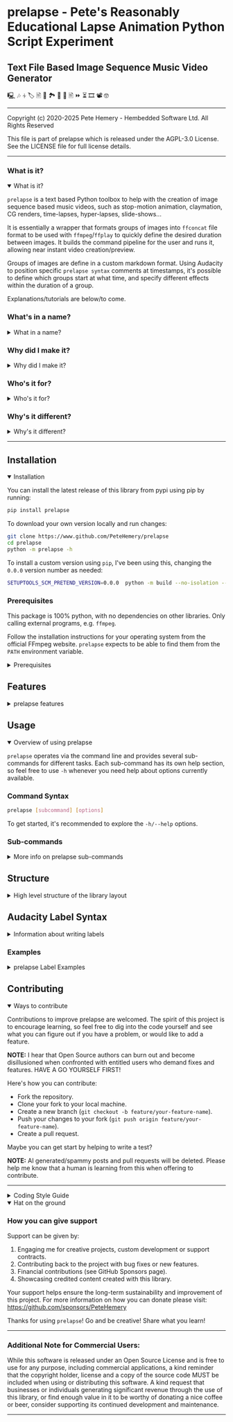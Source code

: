 # prelapse - Pete's Reasonably Educational Lapse Animation Python Script Experiment

## Text File Based Image Sequence Music Video Generator
🖳 🎶 ⏆ 🏷️ 🖹 🤳 🏞️ 🌇 🌃 🖹 ⏩ ⏳ 🎞 📽️ 🤓

-----

Copyright (c) 2020-2025 Pete Hemery - Hembedded Software Ltd. All Rights Reserved

This file is part of prelapse which is released under the AGPL-3.0 License.
See the LICENSE file for full license details.

-----

### What is it?
<details open>
<summary>What is it?</summary>

`prelapse` is a text based Python toolbox to help with the creation of image sequence based music videos, such as stop-motion animation, claymation, CG renders, time-lapses, hyper-lapses, slide-shows...

It is essentially a wrapper that formats groups of images into `ffconcat` file format to be used with `ffmpeg`/`ffplay` to quickly define the desired duration between images. It builds the command pipeline for the user and runs it, allowing near instant video creation/preview.

Groups of images are define in a custom markdown format. Using Audacity to position specific `prelapse syntax` comments at timestamps, it's possible to define which groups start at what time, and specify different effects within the duration of a group.

Explanations/tutorials are below/to come.
</details>

### What's in a name?
<details>
<summary>What in a name?</summary>

Since its goal is to create *lapse type videos, using the script usually falls into the loop of "Prepare, Run/Refine, Enjoy", the name `prelapse` seemed to scratch my itch for puns and describe the software's function to my satisfaction.
The acronym above is just a bit of fun.
</details>

### Why did I make it?
<details>
<summary>Why did I make it?</summary>

This "non-linear text based video editor" was created because of the time consuming frustration experienced when manually stitching together image sequences ***and then*** trying to sync to audio, causing dropped or duplicated frames.

I've been a user of Free and Open Source Software (FOSS) for many years, and am a great believer in its principles. I'm a professional software developer, with a passion project, and have had the privilege of some time to put into making this software, and would feel satisfaction if others get to use it to fuel their creativity and passions.
</details>

### Who's it for?
<details>
<summary>Who's it for?</summary>

Anyone who enjoys animation, has a computer and a bit of creative vision.

Learning how to make things, for the joy of learning, and seeing the result of what you've made as a tangible thing is quite special. I hope this software will act as inspiration for others to engage in learning for the sake of growing, putting aside, at least for a while, the seductive greed for money. Can highly recommend listening to some Ren for that (#RenMakesMusic).
</details>

### Why's it different?
<details>
<summary>Why's it different?</summary>

The key insight, which I have not seen elsewhere, is to flip the order of things, so instead of squeezing/stretching video frames, write labels at timestamps in the audio to define when a group of images should begin and end, with optional effects, and let the script work out the timing for each image.

It uses:
- a config file in markdown format to specify multiple groups of files under names.
- a labels file in `Audacity` label format for marking specific moments in the audio track.

The labels can specify groups or sub-components of a group, along with instructions for that group (repeat, reverse, boomerang) which can be chained together to produce different effects using the pipe `|` symbol.

The labels can also specify marks within a group, with instructions such as tempo changes, hold/pause on a given frame, release the hold, or just alignment for the timing of the images within the groups.

Parsing these instruction labels together with the markdown config and then constructing a `ffconcat` file used to generate the final video output with `ffmpeg` or `ffplay`.

The project contains several modules that interact to process image groups, modify them based on commands, which makes use of `mogrify` from `ImageMagick`.
</details>

-----

## Installation
<details open>
<summary>Installation</summary>

You can install the latest release of this library from pypi using pip by running:

```bash
pip install prelapse
```

To download your own version locally and run changes:

```bash
git clone https://www.github.com/PeteHemery/prelapse
cd prelapse
python -m prelapse -h
```

To install a custom version using `pip`, I've been using this, changing the `0.0.0` version number as needed:
```bash
SETUPTOOLS_SCM_PRETEND_VERSION=0.0.0  python -m build --no-isolation --verbose && pip install dist/prelapse-0.0.0-py3-none-any.whl --force-reinstall
```

</details>

### Prerequisites

This package is 100% python, with no dependencies on other libraries. Only calling external programs, e.g. `ffmpeg`.

Follow the installation instructions for your operating system from the official FFmpeg website.
`prelapse` expects to be able to find them from the `PATH` environment variable.
<details>
<summary>Prerequisites</summary>

1. Python 2.7+ or Python 3+
2. `ffmpeg` and `ffplay` for video encoding and playback
3. (Recommended) `Audacity` for editing audio and making timestamp labels.
4. (Optional) `ImageMagick` for bulk image manipulation (resize, rotate, etc).
</details>

## Features
<details>
<summary>prelapse features</summary>

- **Audio-Visual Sync**: Sync image sequences to an audio track using `Audacity` to generate labels.
- **CLI Interface**: A command-line interface (CLI) to control the flow of operations, from generating image descriptions for processing, to previewing and encoding video output.
- **Bash Completion**: Using bash, tab completion is implemented.
- **Video Output**: Create video outputs (e.g. MP4 encoded with H264 or H265 encoding, smaller files suitable for sharing over social media or HD quality larger files), optionally with audio, and preview them instantly with `ffplay`.
- **Image Group Handling**: Import, organise, and modify image groups based on directories and metadata in easy to read/write markdown format.
- **Flexible Modifications**: Supports a variety of image modifications (using ImageMagick's `mogrify` tool), including resize, scale, rotate, crop, colour adjustment, and using `ffmpeg` `vidstab` filter for jerky footage stabilisation.
</details>

## Usage

<details open>
<summary>Overview of using prelapse</summary>

`prelapse` operates via the command line and provides several sub-commands for different tasks.
Each sub-command has its own help section, so feel free to use `-h` whenever you need help about options currently available.
</details>

### Command Syntax

```bash
prelapse [subcommand] [options]
```

To get started, it's recommended to explore the `-h/--help` options.

### Sub-commands
<details>
<summary>More info on prelapse sub-commands</summary>

#### `gen` - Generate Configuration
<details>
<summary>generate markdown config</summary>
Generates a markdown (.md) configuration file by scanning a directory, (the `-i`/`--inpath` which is the current directory by default) and sub-directories, for images.
Each directory containing images will be added as a group with the config file.
If there are pictures in multiple depths of sub-directories (i.e. folders in folders) then you can adjust the depth of the search using the `-d`/`--depth` parameter.
To sort the images by time order instead of alphabetical order, use the `-t`/`--time` parameter.
The final product a file called `prelapse_config.md` by default (modifiable with `-o`/`--outpath`) in the `inpath` directory.

This example will search the current working directory, and all sub-directories below the current working directory.

```bash
prelapse gen --depth 2
```

It's possible to add a dummy
You can start adding `prelapse` specific comments at timestamps in `Audacity`, and then export them as labels. `labels.txt` is the assumed default.



</details>

#### `info` - Show Information

Display metadata about the image groups, such as the number of files and their offsets.

```bash
prelapse info --allgroups --details
```

#### `mod` - Modify Images or Groups

Modify image properties such as resize, crop, rotate, etc.

```bash
prelapse mod image resize --group groupA --max 800 --inplace
```
  - **NOTE:** There are mutually exclusive options for `--inplace` or `--outmod` to determine if the existing files are overwritten or a new directory is created for the modified files.

#### `play` - Preview Output

Preview the generated image sequence with `ffplay`.

```bash
prelapse play --audio audio.m4a
```

#### `enc` - Encode Output to Video

Create a high quality x264 MP4 video from the image sequence using ffmpeg.

```bash
prelapse enc -a audio.m4a --outpath output.mp4
```

Create a smaller, lower quality video with portrait aspect ratio, suitable for quickly sharing over social media.
Setting the width in pixels, the aspect ratio, the codec parameters.

- **NOTE:** Width `-w` and Aspect Ratio `-x` are the only controls exposed for scaling.

```bash
prelapse enc -a audio.m4a -w 720 -x 9/16 -C social -o social_output.mp4
```

</details>

## Structure
<details>
<summary>High level structure of the library layout</summary>

The project is organised into several key modules:

-----

- **`common`**: Contains utility functions and shared components, such as logging, shell interactions and configuration handling.
- **`config`**: Handles the loading, parsing and saving of markdown files specifying groups of images.
- **`genconfig`**: Handles the generating the markdown config file.
- **`info`**: Displays information about the groups and their contents.
- **`modifier`**: Contains logic for modifying image groups (resize, crop, rotate, etc.) using `mogrify`, groups themselves (new, delete, rename) and the number of timestamp columns in the audio labels file (`Audacity` saves two columns, start and end times, but only one is required, and `Audacity` reads it when it's only one).
- **`runner`**: Handles parsing `Audacity` labels, group configuration markdown, and generating file timing calculations. Manages the execution of commands and interactions with `ffmpeg` and `ffplay`.

-----

- **`completions`**: Completions scripts for shells, such as `bash`.
- **`examples`**: Helper scripts that show example usage of the tools.
- **`tests`**: `pytest` suite of tests for functional integrity.

-----

</details>

## Audacity Label Syntax
<details>
<summary>Information about writing labels</summary>

Labels in the `Audacity` format are tab `\t` separated.
The first column as a timestamp in labels, with 6 decimal points of precision. Usually there is a second column too, to indicate a start and end time for a timestamp segment.
We are using timestamps as points, so both columns should be the same number, or one column can be removed (see `prelapse mod labels -h).
The last column will contain the labels that instruct `prelapse` what to do.

The `prelapse` labels have a particular order during processing. They are split into:
- Group Instructions
- Mark Instructions
- Comments

Comments begin with the `#` symbol.
Instructions can be chained together by the `|` symbol to create different effects.

Here is the table of available Group and Mark instructions:

| Group Instructions | Explanation                                                                            |
| ------------------ | -------------------------------------------------------------------------------------- |
| *Group Name*       | One of the names of the groups in the markdown config file                             |
| tempo (*n*)        | Set the initial tempo for the group, with expectation that a mark will change it later |
| hold               | Start with the first image in the group being paused until released by a mark          |
| rep (*n*)          | Repeat all previous instructions ** *n* ** number of times                             |
| rev                | Reverse the order of the files in the group                                            |
| boom               | Instruct the group to play forwards then backwards                                     |
| end                | The required final label to indicate where audio stops                                 |

| Mark Instructions | Explanation                                                                         |
| ----------------- | ----------------------------------------------------------------------------------- |
| tempo (*n*)       | Set the tempo from this mark onwards                                                |
| hold              | Pause on the current image within the group until released by another mark label    |
| mark              | Release a previous hold, or set for aligning group images to certain points in time |

NOTE: `tempo` is a multiplier of 1. So for half speed, set `tempo 0.5` and for double speed to `tempo 2`.
</details>

### Examples
<details>
<summary>prelapse Label Examples</summary>

Here's the labels file that gets produced when running `examples/generate-example-svgs.py`

NOTE: the example does rely on an external library, `pillow` to calculate the size of the bounding box for the text, so be sure to run `pip install pillow` if the example fails.

When you have run the example you can see and modify the `labels.txt` file.

```
0.000000	examples
2.000000	end
```

This will display all the items in the `examples` group over the course of 2 seconds.
You can chain some of the instructions above and experiment with the resulting output. This example first reverses the items in the group, then boomerangs them, and finally repeats the whole sequence twice.

```
0.000000	examples|rev|boom|rep 2
2.000000	end
```

In this example, the first second will play files from the group at half speed relative to the files in the second half.

```
0.000000	examples|tempo 0.5
1.000000	tempo 1
2.000000	end
```

Here's another way of achieving the same thing:

```
0.000000	examples
1.000000	tempo 2
2.000000	end
```

Sub-sections of groups can be specified using the python index or slice syntax. Here we take the first 5 images for the first second, then the rest of the images, from 5 to the end of the group, for the next second, and apply some effects to it

```
0.000000	examples[:5]
1.000000	examples[5:]|boom|rep3
2.000000	end
```
</details>

## Contributing
<details open>
<summary>Ways to contribute</summary>

Contributions to improve prelapse are welcomed. The spirit of this project is to encourage learning, so feel free to dig into the code yourself and see what you can figure out if you have a problem, or would like to add a feature.

**NOTE:** I hear that Open Source authors can burn out and become disillusioned when confronted with entitled users who demand fixes and features. HAVE A GO YOURSELF FIRST!

Here's how you can contribute:

- Fork the repository.
- Clone your fork to your local machine.
- Create a new branch (`git checkout -b feature/your-feature-name`).
- Push your changes to your fork (`git push origin feature/your-feature-name`).
- Create a pull request.

Maybe you can get start by helping to write a test?

**NOTE:** AI generated/spammy posts and pull requests will be deleted. Please help me know that a human is learning from this when offering to contribute.

-----

</details>

<details>
<summary>Coding Style Guide</summary>

Please ensure that your code follows the style guide indicated in the `pylintrc` file. Run `pylint .` in the `prelapse` directory to make sure your code smells clean before issuing a pull request.

- 120 characters per line max.
- Two space indentation.
- The Art of Writing Readable Code: functions and variable names should be long enough to be self descriptive, and not too long to bloat.
- Class names should be in `CamelCase`.
- Function, variable and file names should be in `snake_case`.
- Try to fit as much on a single line as possible.
- When splitting lines try to minimize preceeding whitespace on the following line, or align it to where it makes sense for readability.
- Strings with variables use the form `"Variable value: {}".format(the_variable)`. This maintains older python version compatibility.
- When splitting a string containing variables to be multi-line, try to fit the variable string on one line and start the new line with `.format(`, where possible.
- Functions should have two new lines between them at the top level file scope, and one new line within class scope.
- Functions in public interface files that aren't intended to be exposed should be prefixed with underscore, e.g. `def _print_choices(choices):`.
- When passing more than 5 args to a function, wrap them in brackets as a tuple, pass as `args` variable, and unpack them inside the receiving function.
- Giving thoughtful names as you build them, so that others (and later versions of yourself) can see what you're doing, that is the best form of documentation.
- Keep pointless comments to a minimum, only used when necessary.

-----

</details>

<details open>
<summary>Hat on the ground</summary>


### How you can give support

Support can be given by:
1. Engaging me for creative projects, custom development or support contracts.
2. Contributing back to the project with bug fixes or new features.
3. Financial contributions (see GitHub Sponsors page).
4. Showcasing credited content created with this library.

Your support helps ensure the long-term sustainability and improvement of this
project. For more information on how you can donate
please visit: https://github.com/sponsors/PeteHemery

Thanks for using `prelapse`! Go and be creative! Share what you learn!

-----

### Additional Note for Commercial Users:

While this software is released under an Open Source License and is free to use for
any purpose, including commercial applications, a kind reminder that
the copyright holder, license and a copy of the source code MUST be included
when using or distributing this software. A kind request that
businesses or individuals generating significant revenue through the use of
this library, or find enough value in it to be worthy of donating a nice coffee or beer,
consider supporting its continued development and maintenance.

-----

</details>
